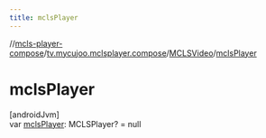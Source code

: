 ```yaml
---
title: mclsPlayer
---
```

//[mcls-player-compose](../../../index.html)/[tv.mycujoo.mclsplayer.compose](../index.html)/[MCLSVideo](index.html)/[mclsPlayer](mcls-player.html)



# mclsPlayer



[androidJvm]\
var [mclsPlayer](mcls-player.html): MCLSPlayer? = null





